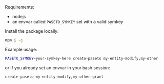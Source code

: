 Requirements:

- nodejs
- an envvar called `PASETO_SYMKEY` set with a valid symkey

Install the package locally:

```bash
npm i -g
```

Example usage:

```bash
PASETO_SYMKEY=your-symkey-here create-paseto my-entity-modify,my-other-grant
```

or if you already set an envvar in your bash session:

```bash
create-paseto my-entity-modify,my-other-grant
```
